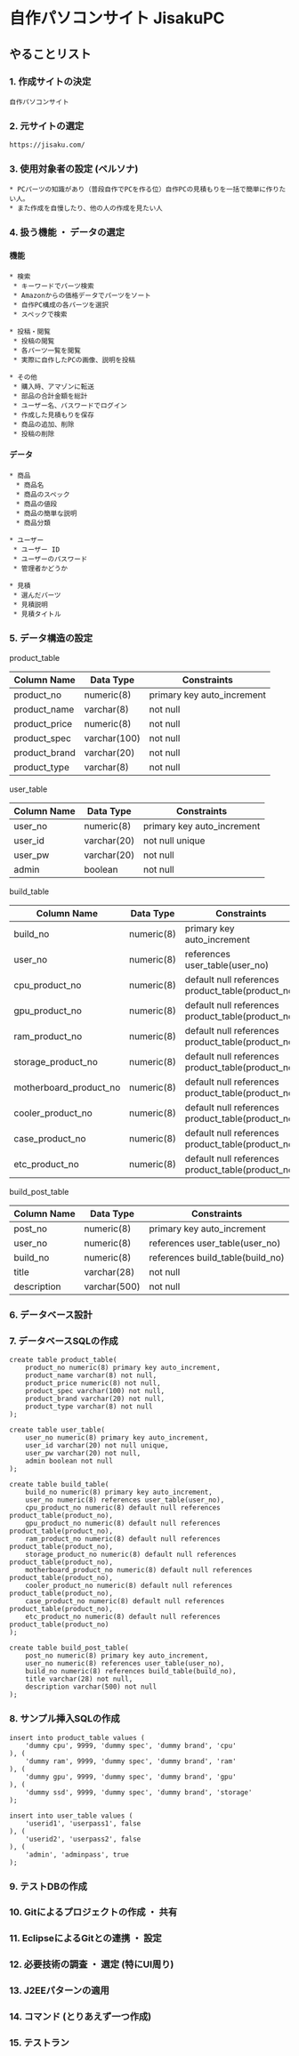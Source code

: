 # 自作パソコンサイト JisakuPC

## やることリスト

### 1. 作成サイトの決定
    自作パソコンサイト

### 2. 元サイトの選定
    https://jisaku.com/

### 3. 使用対象者の設定 (ペルソナ)
    * PCパーツの知識があり（普段自作でPCを作る位）自作PCの見積もりを一括で簡単に作りたい人。
    * また作成を自慢したり、他の人の作成を見たい人

### 4. 扱う機能 ・ データの選定
#### 機能
    * 検索
     * キーワードでパーツ検索
     * Amazonからの価格データでパーツをソート
     * 自作PC構成の各パーツを選択
     * スペックで検索

    * 投稿・閲覧
     * 投稿の閲覧
     * 各パーツ一覧を閲覧
     * 実際に自作したPCの画像、説明を投稿

    * その他
     * 購入時、アマゾンに転送
     * 部品の合計金額を総計
     * ユーザー名、パスワードでログイン
     * 作成した見積もりを保存
     * 商品の追加、削除
     * 投稿の削除

#### データ
    * 商品
    　* 商品名
    　* 商品のスペック
    　* 商品の値段
    　* 商品の簡単な説明
    　* 商品分類

    * ユーザー
     * ユーザー ID
     * ユーザーのパスワード
     * 管理者かどうか

    * 見積
     * 選んだパーツ
     * 見積説明
     * 見積タイトル

### 5. データ構造の設定
product_table

| Column Name   | Data Type    | Constraints                |
| ------------- | ------------ | -------------------------- |
| product_no    | numeric(8)   | primary key auto_increment |
| product_name  | varchar(8)   | not null                   |
| product_price | numeric(8)   | not null                   |
| product_spec  | varchar(100) | not null                   |
| product_brand | varchar(20)  | not null                   |
| product_type  | varchar(8)   | not null                   |


user_table

| Column Name | Data Type   | Constraints                |
| ----------- | ----------- | -------------------------- |
| user_no     | numeric(8)  | primary key auto_increment |
| user_id     | varchar(20) | not null unique            |
| user_pw     | varchar(20) | not null                   |
| admin       | boolean     | not null                   |


build_table

| Column Name            | Data Type  | Constraints                                       |
| ---------------------- | ---------- | ------------------------------------------------- |
| build_no               | numeric(8) | primary key auto_increment                        |
| user_no                | numeric(8) | references user_table(user_no)                    |
| cpu_product_no         | numeric(8) | default null references product_table(product_no) |
| gpu_product_no         | numeric(8) | default null references product_table(product_no) |
| ram_product_no         | numeric(8) | default null references product_table(product_no) |
| storage_product_no     | numeric(8) | default null references product_table(product_no) |
| motherboard_product_no | numeric(8) | default null references product_table(product_no) |
| cooler_product_no      | numeric(8) | default null references product_table(product_no) |
| case_product_no        | numeric(8) | default null references product_table(product_no) |
| etc_product_no         | numeric(8) | default null references product_table(product_no) |


build_post_table

| Column Name | Data Type    | Constraints                      |
| ----------- | ------------ | -----------                      |
| post_no     | numeric(8)   | primary key auto_increment       |
| user_no     | numeric(8)   | references user_table(user_no)   |
| build_no    | numeric(8)   | references build_table(build_no) |
| title       | varchar(28)  | not null                         |
| description | varchar(500) | not null                         |


### 6. データベース設計

### 7. データベースSQLの作成

```mysql
create table product_table(
    product_no numeric(8) primary key auto_increment,
    product_name varchar(8) not null,
    product_price numeric(8) not null,
    product_spec varchar(100) not null,
    product_brand varchar(20) not null,
    product_type varchar(8) not null
);

create table user_table(
    user_no numeric(8) primary key auto_increment,
    user_id varchar(20) not null unique,
    user_pw varchar(20) not null,
    admin boolean not null
);

create table build_table(
    build_no numeric(8) primary key auto_increment,
    user_no numeric(8) references user_table(user_no),
    cpu_product_no numeric(8) default null references product_table(product_no),
    gpu_product_no numeric(8) default null references product_table(product_no),
    ram_product_no numeric(8) default null references product_table(product_no),
    storage_product_no numeric(8) default null references product_table(product_no),
    motherboard_product_no numeric(8) default null references product_table(product_no),
    cooler_product_no numeric(8) default null references product_table(product_no),
    case_product_no numeric(8) default null references product_table(product_no),
    etc_product_no numeric(8) default null references product_table(product_no)
);

create table build_post_table(
    post_no numeric(8) primary key auto_increment,
    user_no numeric(8) references user_table(user_no),
    build_no numeric(8) references build_table(build_no),
    title varchar(28) not null,
    description varchar(500) not null
);
```

### 8. サンプル挿入SQLの作成

```mysql
insert into product_table values (
    'dummy cpu', 9999, 'dummy spec', 'dummy brand', 'cpu'
), (
    'dummy ram', 9999, 'dummy spec', 'dummy brand', 'ram'
), (
    'dummy gpu', 9999, 'dummy spec', 'dummy brand', 'gpu'
), (
    'dummy ssd', 9999, 'dummy spec', 'dummy brand', 'storage'
);

insert into user_table values (
    'userid1', 'userpass1', false
), (
    'userid2', 'userpass2', false
), (
    'admin', 'adminpass', true
);

```

### 9. テストDBの作成

### 10. Gitによるプロジェクトの作成 ・ 共有

### 11. EclipseによるGitとの連携 ・ 設定

### 12. 必要技術の調査 ・ 選定 (特にUI周り)

### 13. J2EEパターンの適用

### 14. コマンド (とりあえず一つ作成)

### 15. テストラン
